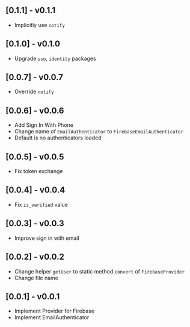## [0.1.1] - v0.1.1

* Implicitly use `notify`

## [0.1.0] - v0.1.0

* Upgrade `sso`, `identity` packages

## [0.0.7] - v0.0.7

* Override `notify`

## [0.0.6] - v0.0.6

* Add Sign In With Phone
* Change name of `EmailAuthenticator` to `FirebaseEmailAuthenticator`
* Default is no authenticators loaded

## [0.0.5] - v0.0.5

* Fix token exchange

## [0.0.4] - v0.0.4

* Fix `is_verified` value

## [0.0.3] - v0.0.3

* Improve sign in with email

## [0.0.2] - v0.0.2

* Change helper `getUser` to static method `convert` of `FirebaseProvider`
* Change file name

## [0.0.1] - v0.0.1

* Implement Provider for Firebase
* Implement EmailAuthenticator
